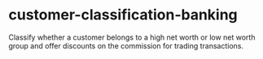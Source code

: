 # customer-classification-banking
Classify whether a customer belongs to a high net worth or low net worth group and offer discounts on the commission for trading transactions.
